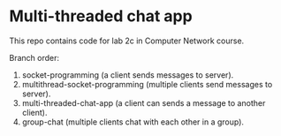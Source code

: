 # Multi-threaded chat app
This repo contains code for lab 2c in Computer Network course.

Branch order:
1. socket-programming (a client sends messages to server).
2. multithread-socket-programming (multiple clients send messages to server).
3. multi-threaded-chat-app (a client can sends a message to another client).
4. group-chat (multiple clients chat with each other in a group).



